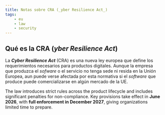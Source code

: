 ```yaml
---
title: Notas sobre CRA (_yber Resilience Act_)
tags:
    - eu
    - law
    - security
---
```


## Qué es la CRA (_yber Resilience Act_)

La **_Cyber Resilience Act_** (CRA) es una nueva ley europea que define los
requerimientos necesarios para productos digitales. Aunque la empresa que
produzca el _sofware_ o el servicio no tenga sede ni resida en la Unión Europea,
aun puede verse afectada por esta normativa si el _software_ que produce puede
comercializarse en algún mercado de la UE.

The law introduces strict rules across the product lifecycle and includes
significant penalties for non-compliance. Key provisions take effect in **June
2026**, with **full enforcement in December 2027**, giving organizations limited time
to prepare.


